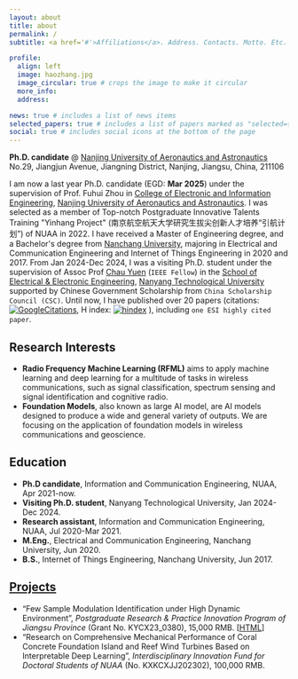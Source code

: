 ```yaml
---
layout: about
title: about
permalink: /
subtitle: <a href='#'>Affiliations</a>. Address. Contacts. Motto. Etc.

profile:
  align: left
  image: haozhang.jpg
  image_circular: true # crops the image to make it circular
  more_info: 
  address: 

news: true # includes a list of news items
selected_papers: true # includes a list of papers marked as "selected={true}"
social: true # includes social icons at the bottom of the page
---
```


**Ph.D. candidate** @  [Nanjing University of Aeronautics and Astronautics](http://www.nuaa.edu.cn)<br>
No.29, Jiangjun Avenue, Jiangning District, Nanjing, Jiangsu, China, 211106<br>

I am now a last year Ph.D. candidate (EGD: **Mar 2025**) under the supervision of Prof. Fuhui Zhou 
in [College of Electronic and Information Engineering](http://ceie.nuaa.edu.cn/),  [Nanjing University of Aeronautics and Astronautics](http://www.nuaa.edu.cn). 
I was selected as a member of Top-notch Postgraduate Innovative Talents Training "Yinhang Project" (南京航空航天大学研究生拔尖创新人才培养“引航计划”) of NUAA in 2022. 
I have received a Master of Engineering degree, and a Bachelor's degree from [Nanchang University](http://www.ncu.edu.cn), majoring in Electrical and Communication Engineering and Internet of Things Engineering in 2020 and 2017. 
From Jan 2024-Dec 2024, I was a visiting Ph.D. student under the supervision of Assoc Prof [Chau Yuen](https://dr.ntu.edu.sg/cris/rp/rp02157) (`IEEE Fellow`) in the [School of Electrical & Electronic Engineering](https://www.ntu.edu.sg/eee), [Nanyang Technological University](https://www.ntu.edu.sg/) supported by Chinese Government Scholarship from `China Scholarship Council (CSC)`. 
Until now, I have published over 20 papers (citations: [![GoogleCitations](https://img.shields.io/endpoint?logo=Google%20Scholar&url=https://cdn.jsdelivr.net/gh/haozhangcn/haozhangcn.github.io@gs/citation.json&labelColor=f6f6f6&color=9cf&style=flat&label=citations)](https://scholar.google.com/citations?user=zs9DkEAAAAAJ), H index: [![hindex](https://img.shields.io/endpoint?logo=Google%20Scholar&url=https%3A%2F%2Fcdn.jsdelivr.net%2Fgh%2Fhaozhangcn%2Fhaozhangcn.github.io@gs%2Fh.json&labelColor=f6f6f6&color=9cf&style=flat&label=H-index)](https://scholar.google.com/citations?user=zs9DkEAAAAAJ) ), including `one ESI highly cited paper`.


## Research Interests
- **Radio Frequency Machine Learning (RFML)** aims to apply machine learning and deep learning for a multitude of tasks in wireless communications, such as signal classification, spectrum sensing and signal identification and cognitive radio.
- **Foundation Models**, also known as large AI model, are AI models designed to produce a wide and general variety of outputs. We are focusing on the application of foundation models in wireless communications and geoscience.



<!--more-->

## Education
- **Ph.D candidate**, Information and Communication Engineering, NUAA, Apr 2021-now.
- **Visiting Ph.D. student**, Nanyang Technological University, Jan 2024-Dec 2024.
- **Research assistant**, Information and Communication Engineering, NUAA, Jul 2020-Mar 2021.
- **M.Eng.**, Electrical and Communication Engineering, Nanchang University, Jun 2020.
- **B.S.**, Internet of Things Engineering, Nanchang University, Jun 2017.

## <a href="{{ '/projects/' | relative_url }}" style="color: inherit" >Projects</a>
- “Few Sample Modulation Identification under High Dynamic Environment”, *Postgraduate Research & Practice Innovation Program of Jiangsu Province* (Grant No. KYCX23_0380), 15,000 RMB. [[HTML](/projects/fsamc/)]
- “Research on Comprehensive Mechanical Performance of Coral Concrete Foundation Island and Reef Wind Turbines Based on Interpretable Deep Learning”, *Interdisciplinary Innovation Fund for Doctoral Students of NUAA* (No. KXKCXJJ202302), 100,000 RMB.
